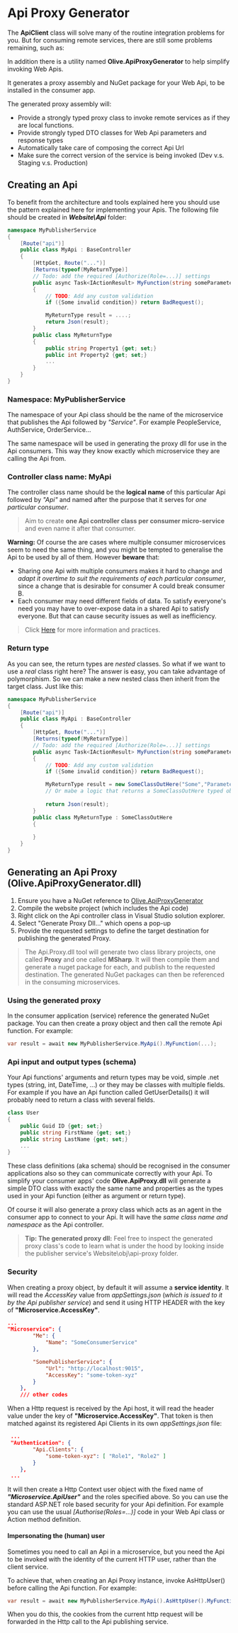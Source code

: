 # Api Proxy Generator

The **ApiClient** class will solve many of the routine integration problems for you.
But for consuming remote services, there are still some problems remaining, such as:

In addition there is a utility named **Olive.ApiProxyGenerator** to help simplify invoking Web Apis.

It generates a proxy assembly and NuGet package for your Web Api, to be installed in the consumer app.

The generated proxy assembly will:

- Provide a strongly typed proxy class to invoke remote services as if they are local functions.
- Provide strongly typed DTO classes for Web Api parameters and response types
- Automatically take care of composing the correct Api Url
- Make sure the correct version of the service is being invoked (Dev v.s. Staging v.s. Production)


## Creating an Api

To benefit from the architecture and tools explained here you should use the pattern explained here for implementing your Apis.
The following file should be created in ***Website\Api*** folder:

```csharp
namespace MyPublisherService
{
    [Route("api")]
    public class MyApi : BaseController
    {
        [HttpGet, Route("...")]
        [Returns(typeof(MyReturnType)]
        // Todo: add the required [Authorize(Role=...)] settings
        public async Task<IActionResult> MyFunction(string someParameter1, stringsomeParameter2)
        {
            // TODO: Add any custom validation
            if ({Some invalid condition}) return BadRequest();

            MyReturnType result = ....;
            return Json(result);
        }
        public class MyReturnType
        {
            public string Property1 {get; set;}
            public int Property2 {get; set;}
            ...
        }
    }
}
```

### Namespace: MyPublisherService

The namespace of your Api class should be the name of the microservice that publishes the Api followed by *"Service"*. For example PeopleService, AuthService, OrderService...

The same namespace will be used in generating the proxy dll for use in the Api consumers. This way they know exactly which microservice they are calling the Api from.


### Controller class name: MyApi

The controller class name should be the **logical name** of this particular Api followed by *"Api"* and named after the purpose that it serves for *one particular consumer*.

> Aim to create **one Api controller class per consumer micro-service** and even name it after that consumer.

**Warning:** Of course the are cases where multiple consumer microservices seem to need the same thing, and you might be tempted to generalise the Api to be used by all of them. However **beware** that:

- Sharing one Api with multiple consumers makes it hard to change and *adapt it overtime to suit the requirements of each particular consumer*, since a change that is desirable for consumer A could break consumer B.
- Each consumer may need different fields of data. To satisfy everyone's need you may have to over-expose data in a shared Api to satisfy everyone. But that can cause security issues as well as inefficiency.

> Click [Here](https://geeksltd.github.io/Olive/#/Api/WebApi) for more information and practices.


### Return type

As you can see, the return types are *nested* classes. So what if we want to use a *real* class right here? The answer is easy, you can take advantage of polymorphism.
So we can make a new nested class then inherit from the target class. Just like this:

```csharp
namespace MyPublisherService
{
    [Route("api")]
    public class MyApi : BaseController
    {
        [HttpGet, Route("...")]
        [Returns(typeof(MyReturnType)]
        // Todo: add the required [Authorize(Role=...)] settings
        public async Task<IActionResult> MyFunction(string someParameter1, stringsomeParameter2)
        {
            // TODO: Add any custom validation
            if ({Some invalid condition}) return BadRequest();

            MyReturnType result = new SomeClassOutHere("Some","Parameters");
            // Or mabe a logic that returns a SomeClassOutHere typed object.
            
            return Json(result);
        }
        public class MyReturnType : SomeClassOutHere
        {
            
        }
    }
}
```

## Generating an Api Proxy (Olive.ApiProxyGenerator.dll)

1. Ensure you have a NuGet reference to [Olive.ApiProxyGenerator](https://www.nuget.org/packages/Olive.ApiProxyGenerator/)
2. Compile the website project (which includes the Api code)
3. Right click on the Api controller class in Visual Studio solution explorer.
4. Select "Generate Proxy Dll..." which opens a pop-up
5. Provide the requested settings to define the target destination for publishing the generated Proxy.

> The Api.Proxy.dll tool will generate two class library projects, one called **Proxy** and one called **MSharp**. It will then compile them and generate a nuget package for each, and publish to the requested destination. The generated NuGet packages can then be referenced in the consuming microservices.

### Using the generated proxy

In the consumer application (service) reference the generated NuGet package.
You can then create a proxy object and then call the remote Api function. For example:

```csharp
var result = await new MyPublisherService.MyApi().MyFunction(...);
```

### Api input and output types (schema)

Your Api functions' arguments and return types may be void, simple .net types (string, int, DateTime, ...) or they may be classes with multiple fields. For example if you have an Api function called GetUserDetails() it will probably need to return a class with several fields.

```csharp
class User
{
    public Guid ID {get; set;}
    public string FirstName {get; set;}
    public string LastName {get; set;}
    ...
}
```

These class definitions (aka schema) should be recognised in the consumer applications also so they can communicate correctly with your Api. To simplify your consumer apps' code **Olive.ApiProxy.dll** will generate a simple DTO class with exactly the same name and properties as the types used in your Api function (either as argument or return type).

Of course it will also generate a proxy class which acts as an agent in the consumer app to connect to your Api. It will have the *same class name and namespace* as the Api controller.
> **Tip: The generated proxy dll:** Feel free to inspect the generated proxy class's code to learn what is under the hood by looking inside the publisher service's Website\obj\api-proxy folder.

### Security

When creating a proxy object, by default it will assume a **service identity**. It will read the *AccessKey* value from *appSettings.json* (*which is issued to it by the Api publisher service*) and send it using HTTP HEADER with the key of **"Microservice.AccessKey"**.

```json
...
"Microservice": {
        "Me": {
            "Name": "SomeConsumerService"
        },

        "SomePublisherService": {
            "Url": "http://localhost:9015",
            "AccessKey": "some-token-xyz"
        }
    },
    /// other codes
```

When a Http request is received by the Api host, it will read the header value under the key of **"Microservice.AccessKey"**. That token is then matched against its registered Api Clients in its own *appSettings.json* file:

```json
 ...
 "Authentication": {
        "Api.Clients": {
            "some-token-xyz": [ "Role1", "Role2" ]
        }
    },
 ...
```

It will then create a Http Context user object with the fixed name of ***"Microservice.ApiUser"*** and the roles specified above.
So you can use the standard ASP.NET role based security for your Api definition. For example you can use the usual *[Authorise(Roles=...)]* code in your Web Api class or Action method definition.

#### Impersonating the (human) user

Sometimes you need to call an Api in a microservice, but you need the Api to be invoked with the identity of the current HTTP user, rather than the client service.

To achieve that, when creating an Api Proxy instance, invoke AsHttpUser() before calling the Api function. For example:

```csharp
var result = await new MyPublisherService.MyApi().AsHttpUser().MyFunction(...);
```

When you do this, the cookies from the current http request will be forwarded in the Http call to the Api publishing service.
